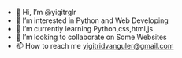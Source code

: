 - 👋 Hi, I’m @yigitrglr
- 👀 I’m interested in Python and Web Developing
- 🌱 I’m currently learning Python,css,html,js
- 💞️ I’m looking to collaborate on Some Websites
- 📫 How to reach me yigitridvanguler@gmail.com
